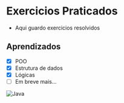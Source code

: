 
# Exercicios Praticados
- Aqui guardo exercicios resolvidos

## Aprendizados
- [x]  POO
- [x]  Estrutura de dados
- [x]  Lógicas
- [ ]  Em breve mais...

![Java](https://blog.geekhunter.com.br/wp-content/uploads/2020/07/pngwing.com_.png)


